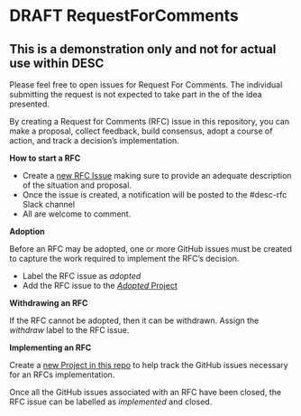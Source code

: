 # DRAFT RequestForComments

## This is a demonstration only and not for actual use within DESC

Please feel free to open issues for Request For Comments. The individual submitting the request is not expected to take part in the  of the idea presented.

By creating a Request for Comments (RFC) issue in this repository, you can make a proposal, collect feedback, build consensus, adopt a course of action, and track a decision’s implementation.


**How to start a RFC**
* Create a [new RFC Issue](https://github.com/LSSTDESC/RequestForComments/issues) making sure to provide an adequate description of the situation and proposal.
* Once the issue is created, a notification will be posted to the #desc-rfc Slack channel
* All are welcome to comment.


**Adoption**

Before an RFC may be adopted, one or more GitHub issues must be created to capture the work required to implement the RFC’s decision.

* Label the RFC issue as *adopted* 
* Add the RFC issue to the [*Adopted* Project](https://github.com/LSSTDESC/RequestForComments/projects/1)

**Withdrawing an RFC**

If the RFC cannot be adopted, then it can be withdrawn. Assign the *withdraw* label to the RFC issue.

**Implementing an RFC**

Create a [new Project in this repo](https://github.com/LSSTDESC/RequestForComments/projects) to help track the GitHub issues necessary for an RFCs implementation.

Once all the GitHub issues associated with an RFC have been closed, the RFC issue can be labelled as *implemented* and closed.

